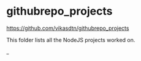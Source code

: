 # githubrepo_projects
https://github.com/vikasdtn/githubrepo_projects

This folder lists all the NodeJS projects worked on.

_